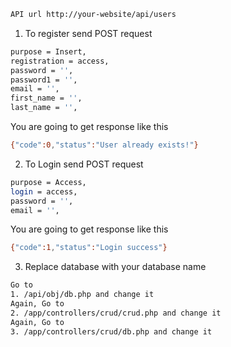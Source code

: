 ```bash
API url http://your-website/api/users
```

1. To register send POST request

```bash
purpose = Insert,
registration = access,
password = '',
password1 = '',
email = '',
first_name = '',
last_name = '',
```

You are going to get response like this

```bash
{"code":0,"status":"User already exists!"}
```

2. To Login send POST request

```bash
purpose = Access,
login = access,
password = '',
email = '',
```

You are going to get response like this

```bash
{"code":1,"status":"Login success"}
```

3. Replace database with your database name

```bash
Go to
1. /api/obj/db.php and change it
Again, Go to
2. /app/controllers/crud/crud.php and change it
Again, Go to
3. /app/controllers/crud/db.php and change it
```
